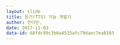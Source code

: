 ```yaml
---
layout: slide
title: 듣기(TTS) 기능 개발기
author: 안다빈, 
date: 2017-11-03
data-id: 68fdc99c3b0a4515afc79daec7ea8103
---
```

